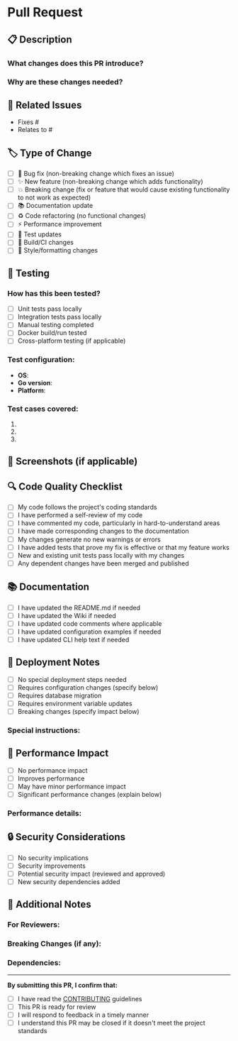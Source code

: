 # Pull Request

## 📋 Description

<!-- Provide a clear and concise description of what this PR does -->

### What changes does this PR introduce?

<!-- Explain the changes in detail -->

### Why are these changes needed?

<!-- Explain the motivation or problem this PR addresses -->

## 🔗 Related Issues

<!-- Link to related issues using keywords: "Fixes #123", "Closes #456", "Relates to #789" -->

- Fixes #
- Relates to #

## 🏷️ Type of Change

<!-- Check all that apply -->

- [ ] 🐛 Bug fix (non-breaking change which fixes an issue)
- [ ] ✨ New feature (non-breaking change which adds functionality)
- [ ] 💥 Breaking change (fix or feature that would cause existing functionality to not work as expected)
- [ ] 📚 Documentation update
- [ ] ♻️ Code refactoring (no functional changes)
- [ ] ⚡ Performance improvement
- [ ] 🧪 Test updates
- [ ] 🔧 Build/CI changes
- [ ] 🎨 Style/formatting changes

## 🧪 Testing

### How has this been tested?

<!-- Describe the tests you ran to verify your changes -->

- [ ] Unit tests pass locally
- [ ] Integration tests pass locally
- [ ] Manual testing completed
- [ ] Docker build/run tested
- [ ] Cross-platform testing (if applicable)

### Test configuration:

<!-- Provide details about your test setup -->

- **OS**: <!-- e.g., macOS 14, Ubuntu 22.04, Docker -->
- **Go version**: <!-- e.g., 1.22.0 -->
- **Platform**: <!-- e.g., amd64, arm64 -->

### Test cases covered:

<!-- List specific scenarios tested -->

1. <!-- Test case 1 -->
2. <!-- Test case 2 -->
3. <!-- Test case 3 -->

## 📸 Screenshots (if applicable)

<!-- Add screenshots for UI changes, output changes, or visual differences -->

## 🔍 Code Quality Checklist

- [ ] My code follows the project's coding standards
- [ ] I have performed a self-review of my code
- [ ] I have commented my code, particularly in hard-to-understand areas
- [ ] I have made corresponding changes to the documentation
- [ ] My changes generate no new warnings or errors
- [ ] I have added tests that prove my fix is effective or that my feature works
- [ ] New and existing unit tests pass locally with my changes
- [ ] Any dependent changes have been merged and published

## 📚 Documentation

- [ ] I have updated the README.md if needed
- [ ] I have updated the Wiki if needed
- [ ] I have updated code comments where applicable
- [ ] I have updated configuration examples if needed
- [ ] I have updated CLI help text if needed

## 🔄 Deployment Notes

<!-- Any special deployment considerations or migration steps -->

- [ ] No special deployment steps needed
- [ ] Requires configuration changes (specify below)
- [ ] Requires database migration
- [ ] Requires environment variable updates
- [ ] Breaking changes (specify impact below)

### Special instructions:

<!-- Any specific deployment or migration instructions -->

## 🎯 Performance Impact

<!-- Describe any performance implications -->

- [ ] No performance impact
- [ ] Improves performance
- [ ] May have minor performance impact
- [ ] Significant performance changes (explain below)

### Performance details:

<!-- Benchmark results, memory usage changes, etc. -->

## 🔒 Security Considerations

- [ ] No security implications
- [ ] Security improvements
- [ ] Potential security impact (reviewed and approved)
- [ ] New security dependencies added

## 🤝 Additional Notes

<!-- Any additional information for reviewers -->

### For Reviewers:

<!-- Specific areas you'd like reviewers to focus on -->

### Breaking Changes (if any):

<!-- Detail any breaking changes and migration path -->

### Dependencies:

<!-- List any new dependencies added or removed -->

---

**By submitting this PR, I confirm that:**

- [ ] I have read the [CONTRIBUTING](CONTRIBUTING.md) guidelines
- [ ] This PR is ready for review
- [ ] I will respond to feedback in a timely manner
- [ ] I understand this PR may be closed if it doesn't meet the project standards
